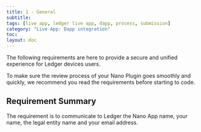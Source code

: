 ```yaml
---
title: 1 - General
subtitle:
tags: [live app, ledger live app, dapp, process, submission]
category: "Live App: Dapp integration"
toc:
layout: doc
---
```


The following requirements are here to provide a secure and unified experience for Ledger devices users. 

To make sure the review process of your Nano Plugin goes smoothly and quickly, we recommend you read the requirements before starting to code. 


## Requirement Summary

The requirement is to communicate to Ledger the Nano App name, your name, the legal entity name and your email address.